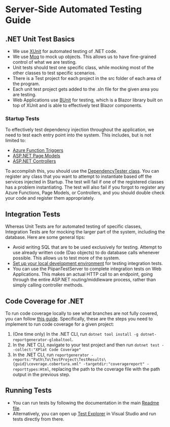 # Server-Side Automated Testing Guide
## .NET Unit Test Basics

* We use [XUnit](https://xunit.net/) for automated testing of .NET code.
* We use [Moq](https://methodpoet.com/unit-testing-with-moq/) to mock up objects. This allows us to have fine-grained control of what we are testing.
* Unit tests should test one specific class, while mocking most of the other classes to test specific scenarios.
* There is a Test project for each project in the src folder of each area of the program.
* Each unit test project gets added to the .sln file for the given area you are testing.
* Web Applications use [BUnit](https://bunit.dev/) for testing, which is a Blazor library built on top of XUnit and is able to effectively test Blazor components.

### Startup Tests
To effectively test dependency injection throughout the application, we need to test each entry point into the system. This includes, but is not limited to:
* [Azure Function Triggers](https://learn.microsoft.com/en-us/azure/azure-functions/functions-create-your-first-function-visual-studio?tabs=in-process)
* [ASP.NET Page Models](https://learn.microsoft.com/en-us/aspnet/core/razor-pages/?view=aspnetcore-6.0&tabs=visual-studio)
* [ASP.NET Controllers](https://learn.microsoft.com/en-us/aspnet/core/mvc/controllers/actions?view=aspnetcore-6.0)

To accomplish this, you should use the [DependencyTester class](https://github.com/18F/piipan/blob/dev/shared/tests/Piipan.Shared.Tests/DependencyInjection/DependencyTester.cs).
You can register any class that you want to attempt to instantiate based off the services injected in Startup. The test will fail if one of the registered classes has a problem instantiating.
The test will also fail if you forgot to register any Azure Functions, Page Models, or Controllers, and you should double check your code and register them appropriately.

## Integration Tests
Whereas Unit Tests are for automated testing of specific classes, Integration Tests are for mocking the larger part of the system, including the database. Here are some general tips:

* Avoid writing SQL that are to be used exclusively for testing. Attempt to use already written code (Dao objects) to do database calls whenever possible. This allows us to test more of the system.
* [Set up your local development environment](https://github.com/18F/piipan/blob/dev/docs/integration-test-local.md) for testing integration tests.
* You can use the PiipanTestServer to complete integration tests on Web Applications. This makes an actual HTTP call to an endpoint, going through the entire ASP.NET routing/middleware process, rather than simply calling controller methods.

## Code Coverage for .NET
To run code coverage locally to see what branches are not fully covered, you can follow [this guide](https://learn.microsoft.com/en-us/dotnet/core/testing/unit-testing-code-coverage?tabs=windows).
Specifically, these are the steps you need to implement to run code coverage for a given project:
1. (One time only) In the .NET CLI, run `dotnet tool install -g dotnet-reportgenerator-globaltool`.
1. In the .NET CLI, navigate to your test project and then run `dotnet test --collect:"XPlat Code Coverage"`
1. In the .NET CLI, run `reportgenerator -reports:"Path\To\TestProject\TestResults\{guid}\coverage.cobertura.xml" -targetdir:"coveragereport" -reporttypes:Html`, replacing the path to the coverage file with the path output in the previous step.

## Running Tests
* You can run tests by following the documentation in the main [Readme file](https://github.com/18F/piipan#how-to-test).
* Alternatively, you can open up [Test Explorer](https://learn.microsoft.com/en-us/visualstudio/test/run-unit-tests-with-test-explorer?view=vs-2022) in Visual Studio and run tests directly from there.